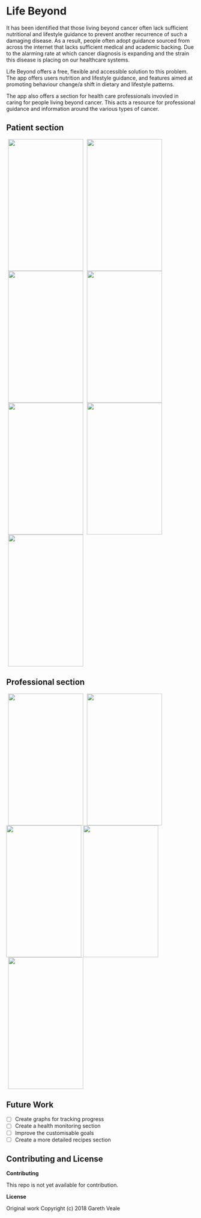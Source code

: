 # Life Beyond

It has been identified that those living beyond cancer often lack sufficient nutritional and lifestyle guidance to prevent another recurrence of such a damaging disease. As a result, people often adopt guidance sourced from across the internet that lacks sufficient medical and academic backing. Due to the alarming rate at which cancer diagnosis is expanding and the strain this disease is placing on our healthcare systems.

Life Beyond offers a free, flexible and accessible solution to this problem. The app offers users nutrition and lifestyle guidance, and features aimed at promoting behaviour change/a shift in dietary and lifestyle patterns. 

The app also offers a section for health care professionals invovled in caring for people living beyond cancer. This acts a resource for professional guidance and information around the various types of cancer.

## Patient section
<img src="https://user-images.githubusercontent.com/35449333/44730983-19f6d780-aada-11e8-88e8-2ab4289f9f58.png" width="200" height="350" hspace="5"><img src="https://user-images.githubusercontent.com/35449333/44730984-19f6d780-aada-11e8-8d19-c7e3a2037199.jpeg" width="200" height="350" hspace="5"><img src="https://user-images.githubusercontent.com/35449333/44733327-43fec880-aadf-11e8-8876-aa9c83d1f470.jpg" width="200" height="350" hspace="5"><img src="https://user-images.githubusercontent.com/35449333/44730985-19f6d780-aada-11e8-8ef7-6b0b18b54ec2.jpeg" width="200" height="350" hspace="5">
<img src="https://user-images.githubusercontent.com/35449333/44730986-19f6d780-aada-11e8-82e3-30302e243e9e.jpeg" width="200" height="350" hspace="5"><img src="https://user-images.githubusercontent.com/35449333/44731534-4828e700-aadb-11e8-8713-50263485442a.jpeg" width="200" height="350" hspace="5"><img src="https://user-images.githubusercontent.com/35449333/44731535-4828e700-aadb-11e8-8ae9-fbdc2395a708.jpeg" width="200" height="350" hspace="5">

## Professional section
<img src="https://user-images.githubusercontent.com/35449333/44731536-4828e700-aadb-11e8-9189-71fcf36b6f1e.png" width="200" height="350" hspace="5"><img src="https://user-images.githubusercontent.com/35449333/44731537-4828e700-aadb-11e8-9d9a-c087ae5f4b2c.png" width="200" height="350" hspace="5"><img src="https://user-images.githubusercontent.com/35449333/44730988-19f6d780-aada-11e8-9dee-7c93316ac59e.png" width="200" height="350" height="350"><img src="https://user-images.githubusercontent.com/35449333/44732046-693e0780-aadc-11e8-9866-8380b9185bc2.jpg" width="200" height="350" hspace="5">
<img src="https://user-images.githubusercontent.com/35449333/44730989-1a8f6e00-aada-11e8-99ce-22986bb3f1e6.jpeg" width="200" height="350" hspace="5">


## Future Work
- [ ] Create graphs for tracking progress
- [ ] Create a health monitoring section
- [ ] Improve the customisable goals
- [ ] Create a more detailed recipes section

## Contributing and License

**Contributing**

This repo is not yet available for contribution.

**License**

Original work Copyright (c) 2018 Gareth Veale  



